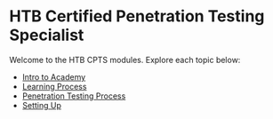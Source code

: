 # HTB Certified Penetration Testing Specialist

Welcome to the HTB CPTS modules. Explore each topic below:

- [Intro to Academy](academy/00-intro-to-academy.md)
- [Learning Process](academy/pre-engagement/01-learning-process.md)
- [Penetration Testing Process](academy/pre-engagement/01a-penetration-testing-process.md)
- [Setting Up](academy/pre-engagement/01b-setting-up.md)

<!-- Add more links as needed -->

